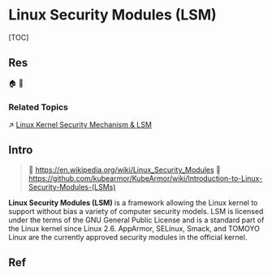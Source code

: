 # Linux Security Modules (LSM)

[TOC]



## Res
🏠 
🚧 


### Related Topics
↗ [Linux Kernel Security Mechanism & LSM](../../../../../../../CyberSecurity/System%20Security/Operating%20System%20Security/🐏%20Linux%20Kernel%20Security%20Mechanism%20&%20LSM/Linux%20Kernel%20Security%20Mechanism%20&%20LSM.md)



## Intro
> 📎 https://en.wikipedia.org/wiki/Linux_Security_Modules
> 📎 https://github.com/kubearmor/KubeArmor/wiki/Introduction-to-Linux-Security-Modules-(LSMs)

**Linux Security Modules (LSM)** is a framework allowing the Linux kernel to support without bias a variety of computer security models. LSM is licensed under the terms of the GNU General Public License and is a standard part of the Linux kernel since Linux 2.6. AppArmor, SELinux, Smack, and TOMOYO Linux are the currently approved security modules in the official kernel.



## Ref
